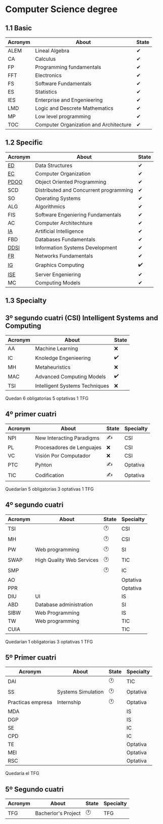 # Computer Science degree

## 1.1 Basic 

|Acronym|About|State|
|-------|----|-----|
|ALEM|Lineal Algebra|✔|
|CA|Calculus|✔|
|FP|Programming fundamentals|✔|
|FFT|Electronics|✔|
|FS|Software Fundamentals|✔|
|ES|Statistics|✔|
|IES|Enterprise and Engenieering|✔|
|LMD|Logic and Descrete Mathematics|✔|
|MP|Low level programming|✔|
|TOC|Computer Organization and Architecture|✔|

## 1.2 Specific 

|Acronym|About|State|
|-------|-----|-----|
|[ED](https://github.com/Cristinasj/practica2ED)|Data Structures|✔|
|[EC](https://github.com/Cristinasj/arduino)|Computer Organization|✔|
|[PDOO](https://github.com/inowen/Civitas)|Object Oriented Programming|✔|
|SCD|Distributed and Concurrent programming|✔|
|SO|Operating Systems|✔|
|ALG|Algorithmics|✔|
|FIS|Software Engeniering Fundamentals|✔|
|AC|Computer Architechture|✔|
|[IA](https://github.com/Cristinasj/chatBot)|Artificial Intelligence|✔|
|FBD|Databases Fundamentals|✔|
|[DDSI](https://github.com/Cristinasj/DDSI-X)|Information Systems Development|✔|
|[FR](https://github.com/Cristinasj/FR)|Networks Fundamentals|✔|
|[IG](https://github.com/Cristinasj/IG)|Graphics Computing|✔️|
|[ISE](https://github.com/Cristinasj/ISE)|Server Engeniering|✔|
|MC|Computing Models|✔|

## 1.3 Specialty 
## 3º segundo cuatri (CSI) Intelligent Systems and Computing

|Acronym|About|State|
|-------|-----|-----|
|AA|Machine Learning|❌|
|IC|Knoledge Engenieering|✔️|
|MH|Metaheuristics|❌|
|MAC|Advanced Computing Models|✔️|
|TSI|Intelligent Systems Techniques|❌|

Quedan 6 obligatorias 5 optativas 1 TFG 

## 4º primer cuatri 
|Acronym|About|State|Specialty|
|-------|-----|-----|------------|
|NPI|New Interacting Paradigms|✍|CSI|
|PL|Procesadores de Lenguajes|❌|CSI|
|VC|Visión Por Computador|❌|CSI|
|PTC|Pyhton|✍|Optativa|
|TIC|Codification|✍|Optativa|

Quedarían 5 obligatorias 3 optativas 1 TFG 

## 4º segundo cuatri 
|Acronym|About|State|Specialty|
|-------|-----|-----|------------|
|TSI||🕐|CSI|
|MH||🕐|CSI|
|PW|Web programming|🕐|SI|
|SWAP|High Quality Web Services|🕐|TIC|
|SMP||🕐|IC|
|AO|||Optativa|
|PPR|||Optativa|
|DIU|UI||IS|
|ABD|Database administration||SI|
|SIBW|Web Programming||IS|
|TW|Web programming||TIC|
|CUIA|||TIC|

Quedarían 1 obligatorias 3 optativas 1 TFG 

## 5º Primer cuatri 
|Acronym|About|State|Specialty|
|-------|-----|-----|------------|
|DAI||🕐|TIC|
|SS|Systems Simulation|🕐|Optativa| 
|Practicas empresa|Internship|🕐|Optativa|
|MDA|||IS|
|DGP|||IS|
|SE|||IC|
|CPD|||IC|
|TE|||Optativa|
|MEI|||Optativa|
|RSC|||Optativa|

Quedaría el TFG

## 5º Segundo cuatri
|Acronym|About|State|Specialty|
|-------|-----|-----|------------|
|TFG|Bacherlor's Project|🕐|TFG|
